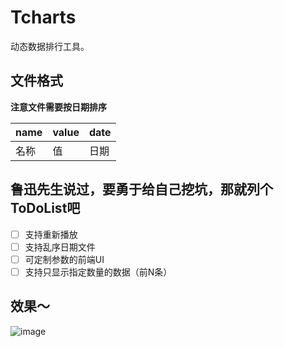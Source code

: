 # Tcharts
动态数据排行工具。

## 文件格式
**注意文件需要按日期排序**

|name|value|date|
|---|---|---|
|名称|值|日期|


## 鲁迅先生说过，要勇于给自己挖坑，那就列个ToDoList吧
- [ ] 支持重新播放
- [ ] 支持乱序日期文件
- [ ] 可定制参数的前端UI
- [ ] 支持只显示指定数量的数据（前N条）

## 效果～

![image](https://github.com/LoveAlwaysYoung/Tcharts/blob/master/img/TCharts_example.gif)



